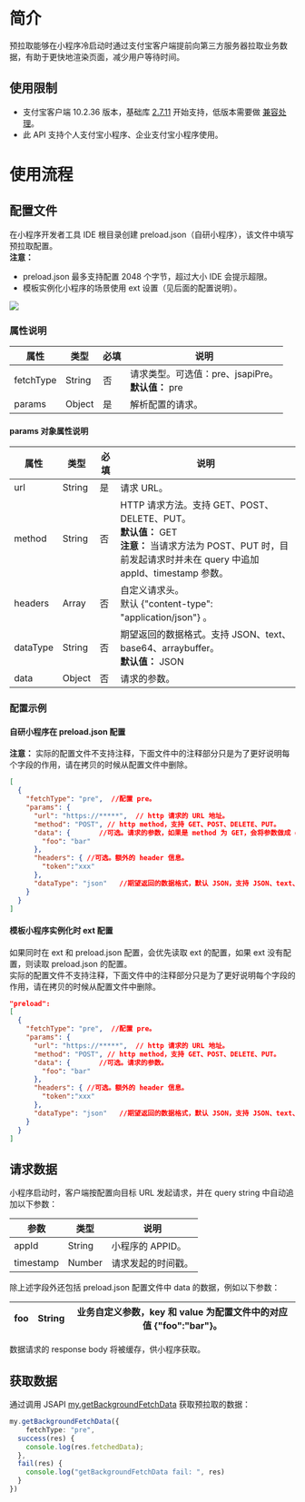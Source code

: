 # 简介
预拉取能够在小程序冷启动时通过支付宝客户端提前向第三方服务器拉取业务数据，有助于更快地渲染页面，减少用户等待时间。

## 使用限制

- 支付宝客户端 10.2.36 版本，基础库 [2.7.11](https://opendocs.alipay.com/mini/framework/lib-upgrade-v2) 开始支持，低版本需要做 [兼容处理](https://opendocs.alipay.com/mini/framework/compatibility)。
- 此 API 支持个人支付宝小程序、企业支付宝小程序使用。

# 使用流程

## 配置文件
在小程序开发者工具 IDE 根目录创建 preload.json（自研小程序），该文件中填写预拉取配置。<br />**注意：**

- preload.json 最多支持配置 2048 个字节，超过大小 IDE 会提示超限。
- 模板实例化小程序的场景使用 ext 设置（见后面的配置说明）。

![](https://intranetproxy.alipay.com/skylark/lark/0/2021/png/185602/1632191030970-c4309ca7-edad-4f44-8e98-b73a5024b2ab.png#align=left&display=inline&height=313&margin=%5Bobject%20Object%5D&originHeight=313&originWidth=218&status=done&style=none&width=218)

### 属性说明
| **属性** | **类型** | **必填** | **说明** |
| --- | --- | --- | --- |
| fetchType | String | 否 | 请求类型。可选值：pre、jsapiPre。<br />**默认值：** pre |
| params | Object | 是 | 解析配置的请求。 |


#### params 对象属性说明
| **属性** | **类型** | **必填** | **说明** |
| --- | --- | --- | --- |
| url | String | 是 | 请求 URL。 |
| method | String | 否 | HTTP 请求方法。支持 GET、POST、DELETE、PUT。<br />**默认值：** GET <br />**注意：** 当请求方法为 POST、PUT 时，目前发起请求时并未在 query 中追加 appId、timestamp 参数。 |
| headers | Array | 否 | 自定义请求头。<br />默认 {"content-type": "application/json"} 。 |
| dataType | String | 否 | 期望返回的数据格式。支持 JSON、text、base64、arraybuffer。<br />**默认值：** JSON |
| data | Object | 否 | 请求的参数。|


### 配置示例

#### 自研小程序在 preload.json 配置
**注意：** 实际的配置文件不支持注释，下面文件中的注释部分只是为了更好说明每个字段的作用，请在拷贝的时候从配置文件中删除。
```json
[
  {
    "fetchType": "pre",  //配置 pre。
    "params": {
      "url": "https://*****",  // http 请求的 URL 地址。
      "method": "POST", // http method，支持 GET、POST、DELETE、PUT。
      "data": {       //可选。请求的参数，如果是 method 为 GET，会将参数做成 query 拼接在 url 后。
        "foo": "bar"
      },
      "headers": { //可选。额外的 header 信息。
      	"token":"xxx"
      },
      "dataType": "json"   //期望返回的数据格式，默认 JSON，支持 JSON、text、base64、arraybuffer。
    }
  }
]
```

#### 模板小程序实例化时 ext 配置
如果同时在 ext 和 preload.json 配置，会优先读取 ext 的配置，如果 ext 没有配置，则读取 preload.json 的配置。<br />实际的配置文件不支持注释，下面文件中的注释部分只是为了更好说明每个字段的作用，请在拷贝的时候从配置文件中删除。
```json
"preload":
[
  {
    "fetchType": "pre",  //配置 pre。
    "params": {
      "url": "https://*****",  // http 请求的 URL 地址。
      "method": "POST", // http method，支持 GET、POST、DELETE、PUT。
      "data": {       //可选。请求的参数。
        "foo": "bar"
      },
      "headers": { //可选。额外的 header 信息。
      	"token":"xxx"
      },
      "dataType": "json"   //期望返回的数据格式，默认 JSON，支持 JSON、text、base64、arraybuffer。
    }
  }
]
```

## 请求数据
小程序启动时，客户端按配置向目标 URL 发起请求，并在 query string 中自动追加以下参数：

| **参数** | **类型** | **说明** |
| --- | --- | --- |
| appId | String | 小程序的 APPID。 |
| timestamp | Number | 请求发起的时间戳。 |

除上述字段外还包括 preload.json 配置文件中 data 的数据，例如以下参数：

| foo | String | 业务自定义参数，key 和 value 为配置文件中的对应值 {"foo":"bar"}。 |
| --- | --- | --- |

数据请求的 response body 将被缓存，供小程序获取。

## 获取数据
通过调用 JSAPI [my.getBackgroundFetchData](https://opendocs.alipay.com/mini/api/getBackgroundFetchData?pathHash=aee9ff99)  获取预拉取的数据：
```typescript
my.getBackgroundFetchData({
	fetchType: "pre",
  success(res) {
  	console.log(res.fetchedData);
  },
  fail(res) {
  	console.log("getBackgroundFetchData fail: ", res)
  }
})
```
